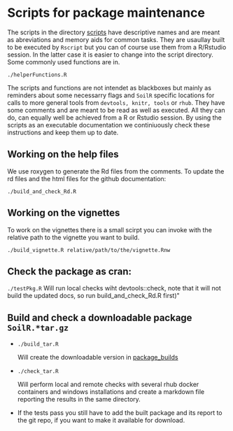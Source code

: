 # Scripts for package maintenance 

The scripts in the directory [scripts](https://github.com/MPIBGC-TEE/SoilR-exp/tree/master/scripts) 
have descriptive names and are meant as abreviations and memory aids for common tasks.
They are usaullay built to be executed by `Rscript` but you can of course use them from a R/Rstudio session.
In the latter case it is easier to change into the script directory.
Some commonly used functions are in.
```
./helperFunctions.R 
```
The scripts and functions are not intendet as blackboxes but mainly as reminders about some necessarry flags and `SoilR` specific locations for calls to more general tools from `devtools, knitr, tools` or `rhub`.
They have some comments and are meant to be read as well as executed.
All they can do, can equally well be achieved from a R or Rstudio session.
By using the scripts as an executable documentation we continiuously check these instructions and keep them up to date.

## Working on the help files
We use roxygen to generate the Rd files from the comments.
To update the rd files and the html files for the github documentation:
```
./build_and_check_Rd.R
```

## Working on the vignettes
To work on the vignettes there is a small scirpt you can invoke with the relative 
path to the vignette you want to build.
```
./build_vignette.R relative/path/to/the/vignette.Rnw
```



## Check the package as cran:
``` ./testPkg.R ``` Will run local checks wiht devtools::check, 
 note that it will not build the updated docs, so run build_and_check_Rd.R first)"

## Build and check a downloadable package ```SoilR.*tar.gz```
 
* ```
  ./build_tar.R 
  ```
  Will create the downloadable version in [package_builds](https://github.com/MPIBGC-TEE/SoilR-exp/tree/master/scripts/package_builds) 

* ``` 
  ./check_tar.R  
  ```
  Will perform local and remote checks with several rhub docker containers and windows installations and create a markdown file reporting the results in the same directory.  
  
* If the tests pass you still have to add the built package and its report to the git repo, if you want to make it available for download.
